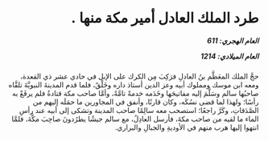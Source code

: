 <h1 dir="rtl">طرد الملك العادل أمير مكة منها .</h1>

<h5 dir="rtl">العام الهجري:  611

العام الميلادي: 1214

</h5>

<p dir="rtl">حجَّ الملك المعَظَّم بنُ العادلِ فرَكِبَ مِن الكرك على الإبل في حادي عشر ذي القعدة، ومعه ابن موسك ومملوك أبيه وعز الدين أستاذ داره وخَلْقٌ، فلما قدم المدينةَ النبويَّةَ تلقَّاه صاحبُها سالم وسَلَّمَ إليه مفاتيحَها وخَدَمه خدمةً تامَّةً، وأمَّا صاحب مكة قتادةُ فلم يرفَعْ به رأسًا؛ ولهذا لما قضى نسُكَه، وكان قارنًا، وأنفق في المجاورين ما حمَلَه إليهم من الصَّدَقاتِ، وكَرَّ راجعًا؛ استصحب معه سالِمًا صاحب المدينة وتشكى إلى أبيه عند رأسِ الماء ما لقيه من صاحب مكةَ، فأرسل العادِلُ، مع سالم جيشًا يطرُدونَ صاحِبَ مكَّةَ، فلمَّا انتهوا إليها هرب منهم في الأوديةِ والجبالِ والبراري.</p></br>
